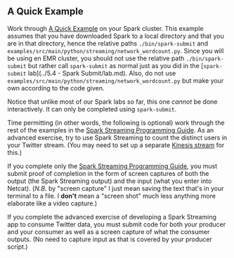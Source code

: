 A Quick Example
---------------

Work through [A Quick Example](http://spark.apache.org/docs/latest/streaming-programming-guide.html#a-quick-example) on your Spark cluster. This example assumes that you have downloaded Spark to a local directory and that you are in that directory, hence the relative paths `./bin/spark-submit` and `examples/src/main/python/streaming/network_wordcount.py`. Since you will be using en EMR cluster, you should not use the relative path `./bin/spark-submit` but rather call `spark-submit` as normal just as you did in the [`spark-submit` lab](../5.4 - Spark Submit/lab.md). Also, do not use `examples/src/main/python/streaming/network_wordcount.py` but make your own according to the code given.

Notice that unlike most of our Spark labs so far, this one _cannot_ be done interactively. It can only be completed using `spark-submit`.

Time permitting (in other words, the following is optional) work through the rest of the examples in the [Spark Streaming Programming Guide](http://spark.apache.org/docs/latest/streaming-programming-guide.html). As an advanced exercise, try to use Spark Streaming to count the distinct users in your Twitter stream. (You may need to set up a separate [Kinesis stream](http://spark.apache.org/docs/latest/streaming-kinesis-integration.html) for this.)

If you complete only the [Spark Streaming Programming Guide](http://spark.apache.org/docs/latest/streaming-programming-guide.html), you must submit proof of completion in the form of screen captures of both the output (the Spark Streaming output) and the input (what you enter into Netcat). (_N.B._ by "screen capture" I just mean saving the text that's in your terminal to a file. I **don't** mean a "screen shot" much less anything more elaborate like a video capture.)

If you complete the advanced exercise of developing a Spark Streaming app to consume Twitter data, you must submit code for both your producer and your consumer as well as a screen capture of what the consumer outputs. (No need to capture input as that is covered by your producer script.)
